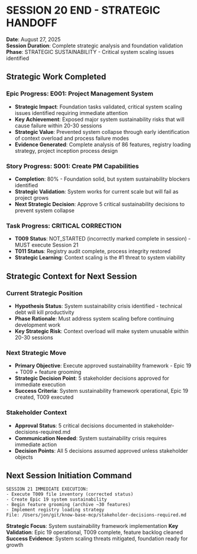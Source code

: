 # SESSION 20 END - STRATEGIC HANDOFF
**Date**: August 27, 2025  
**Session Duration**: Complete strategic analysis and foundation validation  
**Phase**: STRATEGIC SUSTAINABILITY - Critical system scaling issues identified

## Strategic Work Completed
### Epic Progress: E001: Project Management System
- **Strategic Impact**: Foundation tasks validated, critical system scaling issues identified requiring immediate attention
- **Key Achievement**: Exposed major system sustainability risks that will cause failure within 20-30 sessions
- **Strategic Value**: Prevented system collapse through early identification of context overload and process failure modes
- **Evidence Generated**: Complete analysis of 86 features, registry loading strategy, project inception process design

### Story Progress: S001: Create PM Capabilities 
- **Completion**: 80% - Foundation solid, but system sustainability blockers identified
- **Strategic Validation**: System works for current scale but will fail as project grows
- **Next Strategic Decision**: Approve 5 critical sustainability decisions to prevent system collapse

### Task Progress: CRITICAL CORRECTION
- **T009 Status**: NOT_STARTED (incorrectly marked complete in session) - MUST execute Session 21
- **T011 Status**: Registry audit complete, process integrity restored
- **Strategic Learning**: Context scaling is the #1 threat to system viability

## Strategic Context for Next Session
### Current Strategic Position
- **Hypothesis Status**: System sustainability crisis identified - technical debt will kill productivity
- **Phase Rationale**: Must address system scaling before continuing development work
- **Key Strategic Risk**: Context overload will make system unusable within 20-30 sessions

### Next Strategic Move
- **Primary Objective**: Execute approved sustainability framework - Epic 19 + T009 + feature grooming
- **Strategic Decision Point**: 5 stakeholder decisions approved for immediate execution
- **Success Criteria**: System sustainability framework operational, Epic 19 created, T009 executed

### Stakeholder Context
- **Approval Status**: 5 critical decisions documented in stakeholder-decisions-required.md
- **Communication Needed**: System sustainability crisis requires immediate action
- **Decision Points**: All 5 decisions assumed approved unless stakeholder objects

## Next Session Initiation Command
```
SESSION 21 IMMEDIATE EXECUTION:
- Execute T009 file inventory (corrected status)
- Create Epic 19 system sustainability 
- Begin feature grooming (archive ~30 features)
- Implement registry loading strategy
File: /Users/jon/git/know-base-mcp/stakeholder-decisions-required.md
```

**Strategic Focus**: System sustainability framework implementation
**Key Validation**: Epic 19 operational, T009 complete, feature backlog cleaned
**Success Evidence**: System scaling threats mitigated, foundation ready for growth
